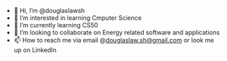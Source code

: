 - 👋 Hi, I’m @douglaslawsh
- 👀 I’m interested in learning Cmputer Science
- 🌱 I’m currently learning CS50
- 💞️ I’m looking to collaborate on Energy related software and applications
- 📫 How to reach me via email @douglaslaw.sh@gmail.com or look me up on LinkedIn

<!---
douglaslawsh/douglaslawsh is a ✨ special ✨ repository because its `README.md` (this file) appears on your GitHub profile.
You can click the Preview link to take a look at your changes.
--->

